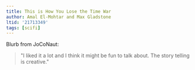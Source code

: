 ```yaml
---
title: This is How You Lose the Time War
author: Amal El-Mohtar and Max Gladstone
ltid: '21713349'
tags: [scifi]
---
```


Blurb from JoCoNaut:

> "I liked it a lot and I think it might be fun to talk about. The story telling
> is creative."
